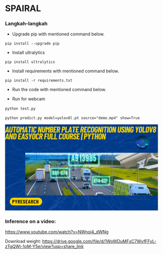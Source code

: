 # SPAIRAL

### Langkah-langkah

- Upgrade pip with mentioned command below.
```
pip install --upgrade pip
```
- Install ultralytics
```
pip install ultralytics
```
- Install requirements with mentioned command below.
```
pip install -r requirements.txt
```
- Run the code with mentioned command below.

 - Run for webcam
 
`python test.py`

`python predict.py model=yolov8l.pt source="demo.mp4" show=True
`

<p align="center">
<img src="https://github.com/noorkhokhar99/Automatic-Number-Plate-Recognition-using-Yolov8-and-EasyOCR-Full-Course-Python/blob/main/Automatic%20Number%20Plate%20Recognition%20using%20Yolov8%20and%20EasyOCR%20Full%20Course%20%20Python.png">
</p>






### Inference on a video:
https://www.youtube.com/watch?v=NWnoi4_dWNg





Download weight: https://drive.google.com/file/d/1WoWDuMFxC7WvfFFvL-zTgQWj-1oM-Y5e/view?usp=share_link


